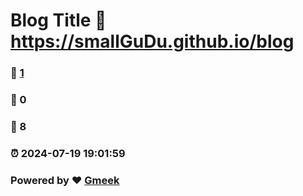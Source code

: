 # Blog Title :link: https://smallGuDu.github.io/blog 
### :page_facing_up: [1](https://smallGuDu.github.io/blog/tag.html) 
### :speech_balloon: 0 
### :hibiscus: 8 
### :alarm_clock: 2024-07-19 19:01:59 
### Powered by :heart: [Gmeek](https://github.com/Meekdai/Gmeek)

